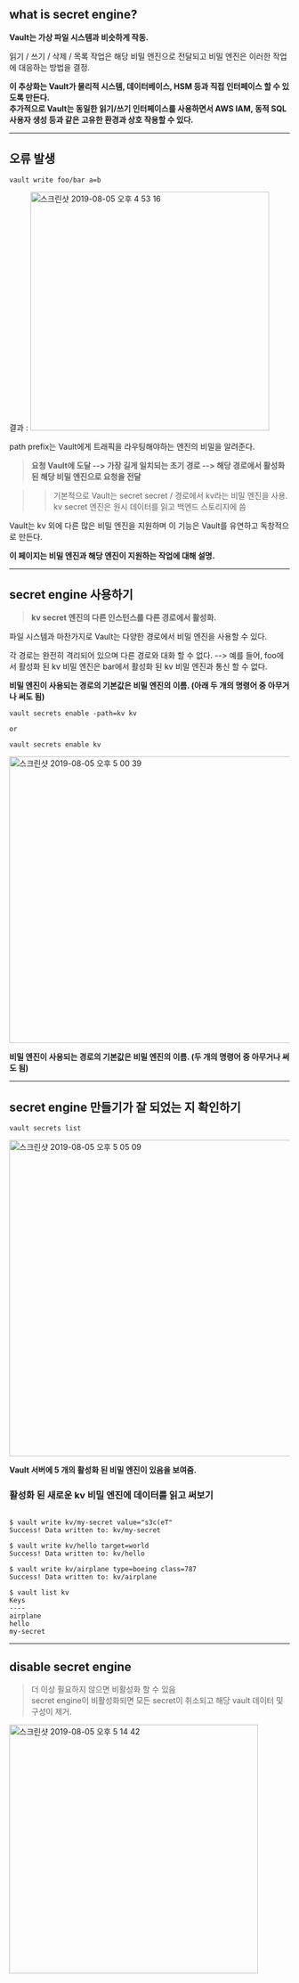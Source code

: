 
## what is secret engine?


**Vault는 가상 파일 시스템과 비슷하게 작동.** 

읽기 / 쓰기 / 삭제 / 목록 작업은 해당 비밀 엔진으로 전달되고 비밀 엔진은 이러한 작업에 대응하는 방법을 결정.

**이 추상화는 Vault가 물리적 시스템, 데이터베이스, HSM 등과 직접 인터페이스 할 수 있도록 만든다. <br> 추가적으로 Vault는 동일한 읽기/쓰기 인터페이스를 사용하면서 AWS IAM, 동적 SQL 사용자 생성 등과 같은 고유한 환경과 상호 작용할 수 있다.**



******


## 오류 발생

~~~
vault write foo/bar a=b
~~~

결과 : 
<img width="429" alt="스크린샷 2019-08-05 오후 4 53 16" src="https://user-images.githubusercontent.com/37536415/62448010-a35e6180-b7a1-11e9-9214-29367a8a4b23.png">

path prefix는 Vault에게 트래픽을 라우팅해야하는 엔진의 비밀을 알려준다. 

> **요청 Vault에 도달 --> 가장 길게 일치되는 초기 경로 -->  해당 경로에서 활성화 된 해당 비밀 엔진으로 요청을 전달**

>> 기본적으로 Vault는 secret secret / 경로에서 kv라는 비밀 엔진을 사용. 
>> kv secret 엔진은 원시 데이터를 읽고 백엔드 스토리지에 씀


Vault는 kv 외에 다른 많은 비밀 엔진을 지원하며 이 기능은 Vault를 유연하고 독창적으로 만든다. 

**이 페이지는 비밀 엔진과 해당 엔진이 지원하는 작업에 대해 설명.**



******



## secret engine 사용하기

> **kv secret 엔진의 다른 인스턴스를 다른 경로에서 활성화.**

파일 시스템과 마찬가지로 Vault는 다양한 경로에서 비밀 엔진을 사용할 수 있다. 

각 경로는 완전히 격리되어 있으며 다른 경로와 대화 할 수 없다. --> 예를 들어, foo에서 활성화 된 kv 비밀 엔진은 bar에서 활성화 된 kv 비밀 엔진과 통신 할 수 없다.

**비밀 엔진이 사용되는 경로의 기본값은 비밀 엔진의 이름. (아래 두 개의 명령어 중 아무거나 써도 됨)**
~~~
vault secrets enable -path=kv kv

or 

vault secrets enable kv
~~~

<img width="515" alt="스크린샷 2019-08-05 오후 5 00 39" src="https://user-images.githubusercontent.com/37536415/62448408-b6256600-b7a2-11e9-883d-e3e36bae621c.png">

**비밀 엔진이 사용되는 경로의 기본값은 비밀 엔진의 이름. (두 개의 명령어 중 아무거나 써도 됨)**



******



## secret engine 만들기가 잘 되었는 지 확인하기 

~~~
vault secrets list
~~~

<img width="568" alt="스크린샷 2019-08-05 오후 5 05 09" src="https://user-images.githubusercontent.com/37536415/62448602-33e97180-b7a3-11e9-8edb-432aa9a0534d.png">

**Vault 서버에 5 개의 활성화 된 비밀 엔진이 있음을 보여줌.**


### 활성화 된 새로운 kv 비밀 엔진에 데이터를 읽고 써보기

~~~

$ vault write kv/my-secret value="s3c(eT"
Success! Data written to: kv/my-secret

$ vault write kv/hello target=world
Success! Data written to: kv/hello

$ vault write kv/airplane type=boeing class=787
Success! Data written to: kv/airplane

$ vault list kv
Keys
----
airplane
hello
my-secret

~~~



******



## disable secret engine

> 더 이상 필요하지 않으면 비활성화 할 수 있음 <br> secret engine이 비활성화되면 모든 secret이 취소되고 해당 vault 데이터 및 구성이 제거. 

<img width="447" alt="스크린샷 2019-08-05 오후 5 14 42" src="https://user-images.githubusercontent.com/37536415/62449143-8b3c1180-b7a4-11e9-872a-a330c999c3fa.png">
















